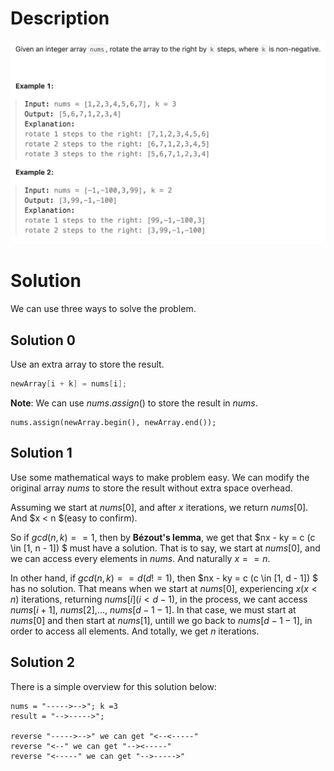 # Description
![Alt text](Description.png)

# Solution
We can use three ways to solve the problem.

## Solution 0
Use an extra array to store the result.

```c++
newArray[i + k] = nums[i];
```

**Note**: We can use $nums.assign()$ to store the result in $nums$.

```
nums.assign(newArray.begin(), newArray.end());
```

## Solution 1

Use some mathematical ways to make problem easy. We can modify the original array $nums$ to store the result without extra space overhead.

Assuming we start at $nums[0]$, and after $x$ iterations, we return $nums[0]$. And $x < n $(easy to confirm).

So if $gcd(n, k) == 1$, then by **Bézout's lemma**, we get that $nx - ky = c (c \in [1, n - 1]) $ must have a solution. That is to say, we start at $nums[0]$, and we can access every elements in $nums$. And naturally $x == n$.

In other hand, if $gcd(n, k) == d(d != 1)$, then $nx - ky = c (c \in [1, d - 1]) $ has no solution. That means when we start at $nums[0]$, experiencing $x(x<n)$ iterations, returning $nums[i](i < d - 1)$, in the process, we cant access $nums[i + 1]$, $nums[2]$,..., $nums[d - 1 - 1]$. In that case, we must start at $nums[0]$ and then start at $nums[1]$, untill we go back to $nums[d - 1 - 1]$, in order to access all elements. And totally, we get $n$ iterations.



## Solution 2
There is a simple overview for this solution below:

```
nums = "----->-->"; k =3
result = "-->----->";

reverse "----->-->" we can get "<--<-----"
reverse "<--" we can get "--><-----"
reverse "<-----" we can get "-->----->"
```